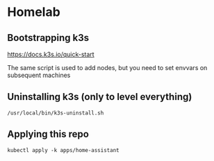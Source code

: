 # Homelab

## Bootstrapping k3s

https://docs.k3s.io/quick-start

The same script is used to add nodes, but you need to set envvars on subsequent machines

## Uninstalling k3s (only to level everything)
`/usr/local/bin/k3s-uninstall.sh`

## Applying this repo

`kubectl apply -k apps/home-assistant`